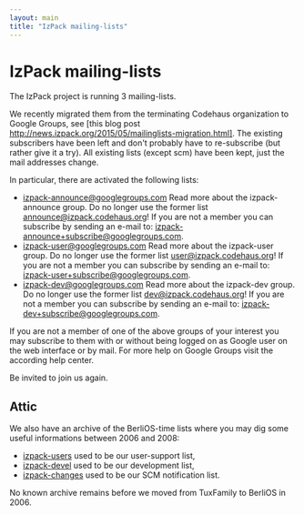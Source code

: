 ```yaml
---
layout: main
title: "IzPack mailing-lists"
---
```


<div class="page-header">
  <h1>IzPack mailing-lists</h1>
</div>

The IzPack project is running 3 mailing-lists.

We recently migrated them from the terminating Codehaus organization to Google Groups, see [this blog post http://news.izpack.org/2015/05/mailinglists-migration.html]. The existing subscribers have been left and don't probably have to re-subscribe (but rather give it a try). All existing lists (except scm) have been kept, just the mail addresses change.

In particular, there are activated the following lists:
*  izpack-announce@googlegroups.com
   Read more about the izpack-announce group.
   Do no longer use the former list announce@izpack.codehaus.org!
   If you are not a member you can subscribe by sending an e-mail to:
   izpack-announce+subscribe@googlegroups.com.
*  izpack-user@googlegroups.com
   Read more about the izpack-user group.
   Do no longer use the former list user@izpack.codehaus.org!
   If you are not a member you can subscribe by sending an e-mail to:
   izpack-user+subscribe@googlegroups.com.
*  izpack-dev@googlegroups.com
   Read more about the izpack-dev group.
   Do no longer use the former list dev@izpack.codehaus.org!
   If you are not a member you can subscribe by sending an e-mail to:
   izpack-dev+subscribe@googlegroups.com.

If you are not a member of one of the above groups of your interest you may subscribe to them with or without being logged on as Google user on the web interface or by mail. For more help on Google Groups visit the according help center.

Be invited to join us again.

## Attic

We also have an archive of the BerliOS-time lists where you may dig some useful informations between 2006 and 2008:

* [izpack-users](berlios-lists-archives/izpack-users/) used to be our user-support list,
* [izpack-devel](berlios-lists-archives/izpack-devel/) used to be our development list,
* [izpack-changes](berlios-lists-archives/izpack-changes/) used to be our SCM notification list.

No known archive remains before we moved from TuxFamily to BerliOS in 2006.
